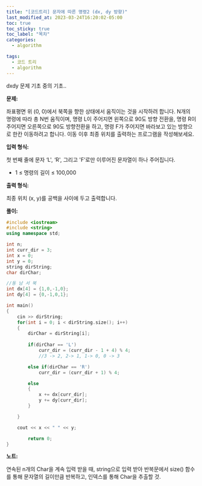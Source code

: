 ```yaml
---
title: "[코드트리] 문자에 따른 명령2 (dx, dy 방향)"
last_modified_at: 2023-03-24T16:20:02-05:00
toc: true
toc_sticky: true
toc_label: "목차"
categories:
  - algorithm

tags:
  - 코드 트리
  - algorithm
---
```


dxdy 문제 기초 중의 기초..

**문제:**

좌표평면 위 (0, 0)에서 북쪽을 향한 상태에서 움직이는 것을 시작하려 합니다. N개의 명령에 따라 총 N번 움직이며, 명령 L이 주어지면 왼쪽으로 90도 방향 전환을, 명령 R이 주어지면 오른쪽으로 90도 방향전환을 하고, 명령 F가 주어지면 바라보고 있는 방향으로 한칸 이동하려고 합니다. 이동 이후 최종 위치를 출력하는 프로그램을 작성해보세요.

**입력 형식:**

첫 번째 줄에 문자 ‘L', ‘R', 그리고 'F’로만 이루어진 문자열이 하나 주어집니다.

- 1 ≤ 명령의 길이 ≤ 100,000

**출력 형식:**

최종 위치 (x, y)를 공백을 사이에 두고 출력합니다.

**풀이:**

```cpp
#include <iostream>
#include <string>
using namespace std;

int n;
int curr_dir = 3;
int x = 0;
int y = 0;
string dirString;
char dirChar;

//동 남 서 북
int dx[4] = {1,0,-1,0};
int dy[4] = {0,-1,0,1};

int main()
{
    cin >> dirString;
    for(int i = 0; i < dirString.size(); i++)
    {
        dirChar = dirString[i];
        
        if(dirChar == 'L')
            curr_dir = (curr_dir - 1 + 4) % 4;
            //3 -> 2, 2-> 1, 1-> 0, 0 -> 3

        else if(dirChar == 'R') 
            curr_dir = (curr_dir + 1) % 4;

        else
        {
            x += dx[curr_dir];
            y += dy[curr_dir];
        }

    }

    cout << x << " " << y;

		return 0;
}
```

**노트:**

연속된 n개의 Char을 계속 입력 받을 때, string으로 입력 받아 반복문에서 size() 함수를 통해 문자열의 길이만큼 반복하고, 인덱스를 통해 Char을 추출할 것.